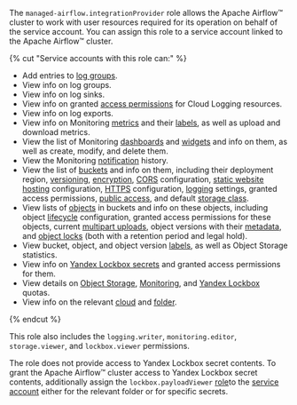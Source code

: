 The `managed-airflow.integrationProvider` role allows the Apache Airflow™ cluster to work with user resources required for its operation on behalf of the service account. You can assign this role to a service account linked to the Apache Airflow™ cluster.

{% cut "Service accounts with this role can:" %}

* Add entries to [log groups](../../logging/concepts/log-group.md).
* View info on log groups.
* View info on log sinks.
* View info on granted [access permissions](../../iam/concepts/access-control/index.md) for Cloud Logging resources.
* View info on log exports.
* View info on Monitoring [metrics](../../monitoring/concepts/data-model.md#metric) and their [labels](../../monitoring/concepts/data-model.md#label), as well as upload and download metrics.
* View the list of Monitoring [dashboards](../../monitoring/concepts/visualization/dashboard.md) and [widgets](../../monitoring/concepts/visualization/widget.md) and info on them, as well as create, modify, and delete them.
* View the Monitoring [notification](../../monitoring/concepts/alerting/notification-channel.md) history.
* View the list of [buckets](../../storage/concepts/bucket.md) and info on them, including their deployment region, [versioning](../../storage/concepts/versioning.md), [encryption](../../storage/concepts/encryption.md), [CORS](../../storage/concepts/cors.md) configuration, [static website hosting](../../storage/concepts/hosting.md) configuration, [HTTPS](../../storage/concepts/bucket.md#bucket-https) configuration, [logging](../../storage/concepts/server-logs.md) settings, granted access permissions, [public access](../../storage/concepts/bucket.md#bucket-access), and default [storage class](../../storage/concepts/storage-class.md#default-storage-class).
* View lists of [objects](../../storage/concepts/object.md) in buckets and info on these objects, including object [lifecycle](../../storage/concepts/lifecycles.md) configuration, granted access permissions for these objects, current [multipart uploads](../../storage/concepts/multipart.md), object versions with their [metadata](../../storage/concepts/object.md#metadata), and [object locks](../../storage/concepts/object-lock.md) (both with a retention period and legal hold).
* View bucket, object, and object version [labels](../../storage/concepts/tags.md), as well as Object Storage statistics.
* View info on [Yandex Lockbox secrets](../../lockbox/concepts/secret.md#secret) and granted access permissions for them.
* View details on [Object Storage](../../storage/concepts/limits.md#storage-quotas), [Monitoring](../../monitoring/concepts/limits.md#monitoring-quotas), and [Yandex Lockbox](../../lockbox/concepts/limits.md#quotas) quotas.
* View info on the relevant [cloud](../../resource-manager/concepts/resources-hierarchy.md#cloud) and [folder](../../resource-manager/concepts/resources-hierarchy.md#folder).

{% endcut %}

This role also includes the `logging.writer`, `monitoring.editor`, `storage.viewer`, and `lockbox.viewer` permissions.

The role does not provide access to Yandex Lockbox secret contents. To grant the Apache Airflow™ cluster access to Yandex Lockbox secret contents, additionally assign the `lockbox.payloadViewer` [role](../../lockbox/security/index.md#lockbox-payloadViewer)to the [service account](../../iam/concepts/users/service-accounts.md) either for the relevant folder or for specific secrets.